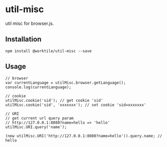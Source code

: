 # util-misc

util misc for browser.js.

## Installation

`npm install @worktile/util-misc --save`

## Usage

```
// browser
var currentLanguage = utilMisc.browser.getLanguage();
console.log(currentLanguage);

```

```
// cookie
utilMisc.cookie('sid'); // get cookie 'sid'
utilMisc.cookie('sid', 'xxxxxxx'); // set cookie 'sid=xxxxxxx'

```

```
// URI
// get current url query param 
// http://127.0.0.1:8080?name=hello => 'hello'
utilMisc.URI.query('name'); 

(new utilMisc.URI('http://127.0.0.1:8080?name=hello')).query.name; // hello
```